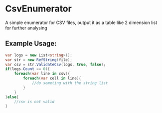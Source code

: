 # CsvEnumerator
A simple enumerator for CSV files, output it as a table like 2 dimension list for further analysing

## Example Usage:
```cs
var logs = new List<string>();
var str = new RefString(file);
var csv = str.ValidateCsv(logs, true, false);
if(logs.Count == 0){
	foreach(var line in csv){
		foreach(var cell in line){
			//do someting with the string list
		}
	}
}else{
	//csv is not valid
}
```
